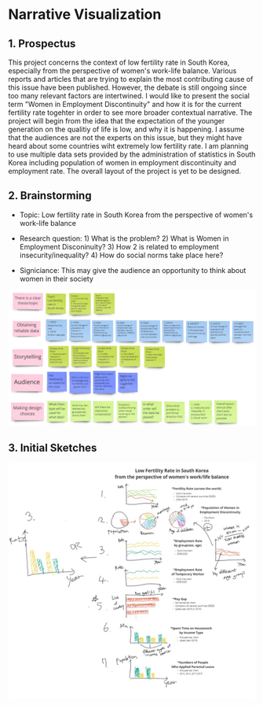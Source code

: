 # Narrative Visualization

## 1. Prospectus

This project concerns the context of low fertility rate in South Korea, especially from the perspective of women's work-life balance. Various reports and articles that are trying to explain the most contributing cause of this issue have been published. However, the debate is still ongoing since too many relevant factors are intertwined. I would like to present the social term "Women in Employment Discontinuity" and how it is for the current fertility rate togehter in order to see more broader contextual narrative. The project will begin from the idea that the expectation of the younger generation on the qualitiy of life is low, and why it is happening. I assume that the audiences are not the experts on this issue, but they might have heard about some countries wiht extremely low fertility rate. I am planning to use multiple data sets provided by the administration of statistics in South Korea including population of women in employment discontinuity and employment rate. The overall layout of the project is yet to be designed.

## 2. Brainstorming

- Topic: Low fertility rate in South Korea from the perspective of women's work-life balance

- Research question: 1) What is the problem? 2) What is Women in Employment Disconinuity? 3) How 2 is related to employment insecurity/inequality? 4) How do social norms take place here?

- Signiciance: This may give the audience an opportunity to think about women in their society

![brainstorm_narr](./img/brainstorm_narr.jpg)

## 3. Initial Sketches

![brief_sketch_2](./img/brief_sketch_2.jpg)
